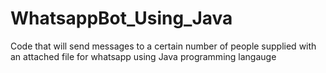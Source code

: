 # WhatsappBot_Using_Java
Code that will send messages to a certain number of people supplied with an attached file for whatsapp using Java programming langauge
